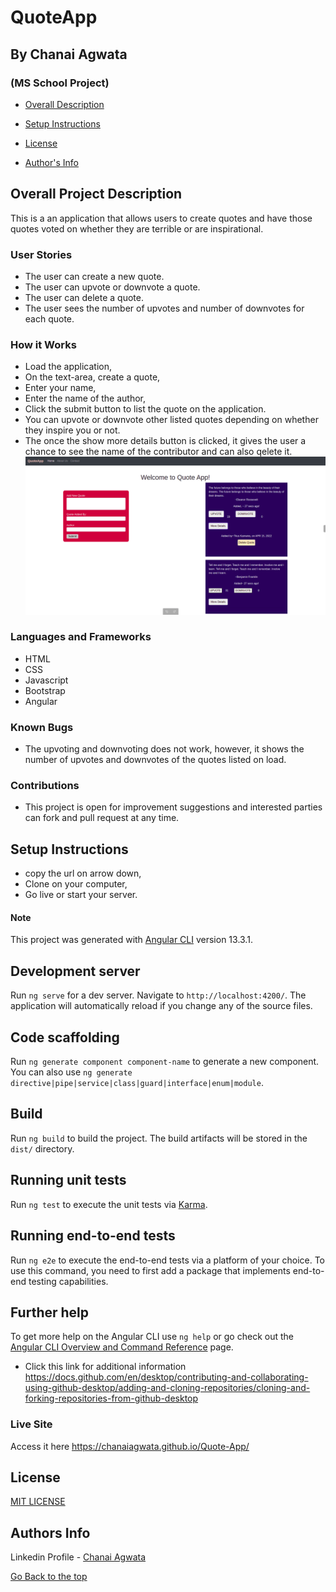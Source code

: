 # QuoteApp

## By Chanai Agwata
### (MS School Project)

* [Overall Description](https://github.com/chanaiagwata/Quote-App/tree/master#overall-project-description)

* [Setup Instructions](https://github.com/chanaiagwata/Quote-App/tree/master#setup-instructions)

* [License](https://github.com/chanaiagwata/Quote-App/tree/master#license)

* [Author's Info](https://github.com/chanaiagwata/Quote-App/tree/master#authors-info)

## Overall Project Description
<p>This is a an application that allows users to create quotes and have those quotes voted on whether they are terrible or are inspirational.</p>

### User Stories
* The user can create a new quote.
* The user can upvote or downvote a quote.
* The user can delete a quote.
* The user sees the number of upvotes and number of downvotes for each quote.
### How it Works
* Load the application,
* On the text-area, create a quote,
* Enter your name, 
* Enter the name of the author,
* Click the submit button to list the quote on the application.
* You can upvote or downvote other listed quotes depending on whether they inspire you or not.
* The once the show more details button is clicked, it gives the user a chance to see the name of the contributor and can also qelete it. 
![screenshot](https://raw.githubusercontent.com/chanaiagwata/Quote-App/master/src/assets/quoteappimage.png)
### Languages and Frameworks
* HTML
* CSS
* Javascript
* Bootstrap
* Angular
### Known Bugs
* The upvoting and downvoting does not work, however, it shows the number of upvotes and downvotes of the quotes listed on load. 
### Contributions
* This project is open for improvement suggestions and interested parties can fork and pull request at any time.

## Setup Instructions
* copy the url on arrow down,
* Clone on your computer,
* Go live or start your server.
#### Note
This project was generated with [Angular CLI](https://github.com/angular/angular-cli) version 13.3.1.

## Development server

Run `ng serve` for a dev server. Navigate to `http://localhost:4200/`. The application will automatically reload if you change any of the source files.

## Code scaffolding

Run `ng generate component component-name` to generate a new component. You can also use `ng generate directive|pipe|service|class|guard|interface|enum|module`.

## Build

Run `ng build` to build the project. The build artifacts will be stored in the `dist/` directory.

## Running unit tests

Run `ng test` to execute the unit tests via [Karma](https://karma-runner.github.io).

## Running end-to-end tests

Run `ng e2e` to execute the end-to-end tests via a platform of your choice. To use this command, you need to first add a package that implements end-to-end testing capabilities.

## Further help

To get more help on the Angular CLI use `ng help` or go check out the [Angular CLI Overview and Command Reference](https://angular.io/cli) page.

* Click this link for additional information https://docs.github.com/en/desktop/contributing-and-collaborating-using-github-desktop/adding-and-cloning-repositories/cloning-and-forking-repositories-from-github-desktop

### Live Site
Access it here  https://chanaiagwata.github.io/Quote-App/


## License
[MIT LICENSE](LICENSE)


## Authors Info

Linkedin Profile - [Chanai Agwata](https://www.linkedin.com/in/chanai-agwata-90a345146/)

[Go Back to the top](#portfolio)

